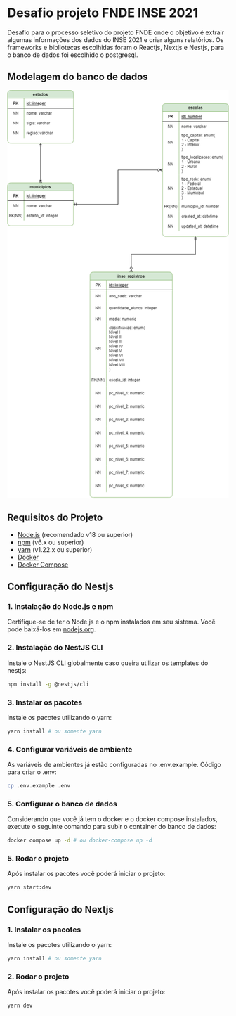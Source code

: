 
# Desafio projeto FNDE INSE 2021
Desafio para o processo seletivo do projeto FNDE onde o objetivo é extrair algumas informações dos dados do INSE 2021 e criar alguns relatórios. Os frameworks e bibliotecas escolhidas foram o Reactjs, Nextjs e Nestjs, para o banco de dados foi escolhido o postgresql.

## Modelagem do banco de dados
![Diagrama](./inse-modelagem.png)

## Requisitos do Projeto

- [Node.js](https://nodejs.org/) (recomendado v18 ou superior)
- [npm](https://www.npmjs.com/) (v6.x ou superior)
- [yarn](https://classic.yarnpkg.com/en/docs/install#windows-stable) (v1.22.x ou superior)
- [Docker](https://docs.docker.com/engine/install/)
- [Docker Compose](https://docs.docker.com/compose/install/)

## Configuração do Nestjs
### 1. Instalação do Node.js e npm

Certifique-se de ter o Node.js e o npm instalados em seu sistema. Você pode baixá-los em [nodejs.org](https://nodejs.org/).

### 2. Instalação do NestJS CLI

Instale o NestJS CLI globalmente caso queira utilizar os templates do nestjs:

```bash
npm install -g @nestjs/cli
```

### 3. Instalar os pacotes

Instale os pacotes utilizando o yarn:

```bash
yarn install # ou somente yarn
```

### 4. Configurar variáveis de ambiente

As variáveis de ambientes já estão configuradas no .env.example. 
Código para criar o .env:

```bash
cp .env.example .env
```

### 5. Configurar o banco de dados

Considerando que você já tem o docker e o docker compose instalados, execute o seguinte comando para subir o container do banco de dados:

```bash
docker compose up -d # ou docker-compose up -d
```

### 5. Rodar o projeto

Após instalar os pacotes você poderá iniciar o projeto:

```bash
yarn start:dev
```

## Configuração do Nextjs
### 1. Instalar os pacotes

Instale os pacotes utilizando o yarn:

```bash
yarn install # ou somente yarn
```

### 2. Rodar o projeto

Após instalar os pacotes você poderá iniciar o projeto:

```bash
yarn dev
```

